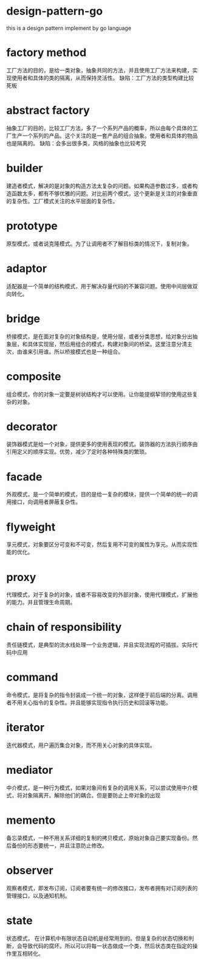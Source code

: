 # design-pattern-go
this is a design pattern implement by go language

# factory method
工厂方法的目的，是给一类对象，抽象共同的方法，并且使用工厂方法来构建，实现使用者和具体的类的隔离，从而保持灵活性。
缺陷：工厂方法的类型构建比较死板

# abstract factory
抽象工厂的目的，比较工厂方法，多了一个系列产品的概率，所以由每个具体的工厂生产一个系列的产品。这个关注的是一套产品的组合抽象。使用者和具体的物品也是隔离的。
缺陷：会多出很多类，风格的抽象也比较考究


# builder
建造者模式，解决的是对象的构造方法太复杂的问题。如果构造参数过多，或者构造函数太多，都有不够优雅的问题。对比前两个模式，这个更新是关注的对象垂直的复杂性。工厂模式关注的水平层面的复杂性。


# prototype
原型模式，或者说克隆模式。为了让调用者不了解目标类的情况下，复制对象。


# adaptor
适配器是一个简单的结构模式，用于解决存量代码的不兼容问题。使用中间层做双向转化。

# bridge
桥接模式，是在面对复杂的对象结构是，使用分层，或者分类思想，给对象分出抽象层，和具体实现层，然后用组合的模式，构建对象间的桥梁。这里注意分清主次，由谁来引用谁。所以桥接模式也是一种组合。

# composite
组合模式，你的对象一定要是树状结构才可以使用。让你能提纲挈领的使用这些复杂的对象。

# decorator
装饰器模式是给一个对象，提供更多的使用表现的模式。装饰器的方法执行顺序由引用定义的顺序实现。优势，减少了定时各种特殊类的繁琐。

# facade
外观模式，是一个简单的模式，目的是给一复杂的模块，提供一个简单的统一的调用接口，向调用者屏蔽复杂性。

# flyweight
享元模式，对象要区分可变和不可变，然后复用不可变的属性为享元。从而实现性能的优化。

# proxy
代理模式，对于复杂的对象，或者不容易改变的外部对象，使用代理模式，扩展他的能力。并且管理生命周期。

# chain of responsibility
责任链模式，是典型的流水线处理一个业务逻辑，并且实现流程的可插拔。实际代码中应用

# command
命令模式，是将复杂的指令封装成一个统一的对象，这样便于前后端的分离。调用者不用关心指令的复杂性。并且能够实现指令执行历史和回滚等功能。

# iterator
迭代器模式，用户遍历集合对象，而不用关心对象的具体实现。

# mediator
中介模式，是一种行为模式，如果对象间有复杂的调用关系，可以尝试使用中介模式，将对象隔离开。解除他们的耦合。但是要防止上帝对象的出现

# memento
备忘录模式，一种不用关系详细的复制的拷贝模式，原始对象自己要实现备份。然后备份的形态要统一，并且注意防止修改。

# observer
观察者模式，即发布订阅，订阅者要有统一的修改接口，发布者拥有对订阅列表的管理接口，以及通知机制。

# state
状态模式， 在计算机中有限状态自动机是经常用到的。但是复杂的状态切换和判断，会导致代码的腐坏。所以可以将每一状态做成一个类，然后状态类在指定的操作里互相转化。